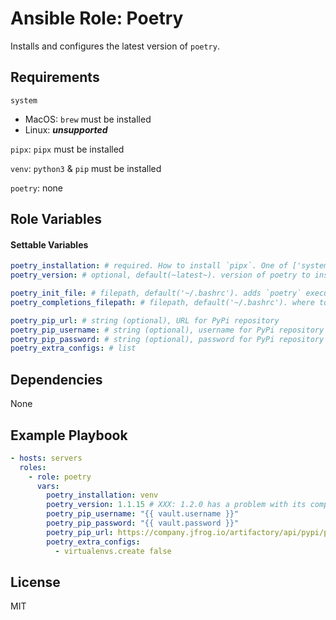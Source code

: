 # Ansible Role: Poetry

Installs and configures the latest version of `poetry`.

## Requirements

`system`
  - MacOS: `brew` must be installed
  - Linux: ***unsupported***

`pipx`: `pipx` must be installed

`venv`: `python3` & `pip` must be installed

`poetry`: none

## Role Variables

#### Settable Variables
```yaml
poetry_installation: # required. How to install `pipx`. One of ['system', 'venv', 'pipx', 'poetry', 'none'].
poetry_version: # optional, default(~latest~). version of poetry to install.

poetry_init_file: # filepath, default('~/.bashrc'). adds `poetry` executable to PATH, when `poetry_installation == 'venv'`
poetry_completions_filepath: # filepath, default('~/.bashrc'). where to drop scripts that load poetry completions

poetry_pip_url: # string (optional), URL for PyPi repository
poetry_pip_username: # string (optional), username for PyPi repository
poetry_pip_password: # string (optional), password for PyPi repository
poetry_extra_configs: # list
```

## Dependencies

None

## Example Playbook
```yaml
- hosts: servers
  roles:
    - role: poetry
      vars:
        poetry_installation: venv
        poetry_version: 1.1.15 # XXX: 1.2.0 has a problem with its completions script
        poetry_pip_username: "{{ vault.username }}"
        poetry_pip_password: "{{ vault.password }}"
        poetry_pip_url: https://company.jfrog.io/artifactory/api/pypi/pypi/simple
        poetry_extra_configs:
          - virtualenvs.create false
```

## License

MIT
